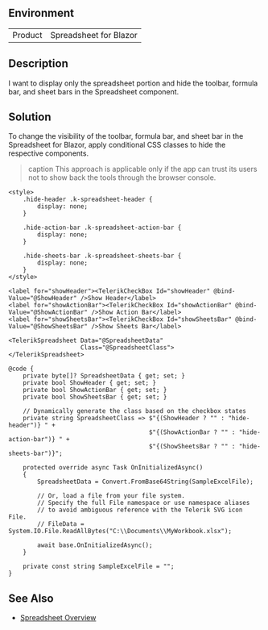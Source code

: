 
## Environment

<table>
<tbody>
<tr>
<td>Product</td>
<td>Spreadsheet for Blazor</td>
</tr>
</tbody>
</table>

## Description

I want to display only the spreadsheet portion and hide the toolbar, formula bar, and sheet bars in the Spreadsheet component.

## Solution

To change the visibility of the toolbar, formula bar, and sheet bar in the Spreadsheet for Blazor, apply conditional CSS classes to hide the respective components.

>caption This approach is applicable only if the app can trust its users not to show back the tools through the browser console.

````RAZOR
<style>
    .hide-header .k-spreadsheet-header {
        display: none;
    }

    .hide-action-bar .k-spreadsheet-action-bar {
        display: none;
    }

    .hide-sheets-bar .k-spreadsheet-sheets-bar {
        display: none;
    }
</style>

<label for="showHeader"><TelerikCheckBox Id="showHeader" @bind-Value="@ShowHeader" />Show Header</label>
<label for="showActionBar"><TelerikCheckBox Id="showActionBar" @bind-Value="@ShowActionBar" />Show Action Bar</label>
<label for="showSheetsBar"><TelerikCheckBox Id="showSheetsBar" @bind-Value="@ShowSheetsBar" />Show Sheets Bar</label>

<TelerikSpreadsheet Data="@SpreadsheetData"
                    Class="@SpreadsheetClass">
</TelerikSpreadsheet>

@code {
    private byte[]? SpreadsheetData { get; set; }
    private bool ShowHeader { get; set; }
    private bool ShowActionBar { get; set; }
    private bool ShowSheetsBar { get; set; }

    // Dynamically generate the class based on the checkbox states
    private string SpreadsheetClass => $"{(ShowHeader ? "" : "hide-header")} " +
                                       $"{(ShowActionBar ? "" : "hide-action-bar")} " +
                                       $"{(ShowSheetsBar ? "" : "hide-sheets-bar")}";

    protected override async Task OnInitializedAsync()
    {
        SpreadsheetData = Convert.FromBase64String(SampleExcelFile);

        // Or, load a file from your file system.
        // Specify the full File namespace or use namespace aliases
        // to avoid ambiguous reference with the Telerik SVG icon File.
        // FileData = System.IO.File.ReadAllBytes("C:\\Documents\\MyWorkbook.xlsx");

        await base.OnInitializedAsync();
    }

    private const string SampleExcelFile = "";
}
````

## See Also

* [Spreadsheet Overview](slug:spreadsheet-overview)
